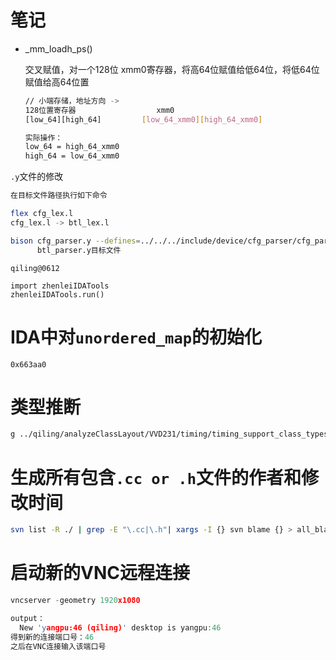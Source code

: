 # 笔记

* _mm_loadh_ps()

  交叉赋值，对一个128位 xmm0寄存器，将高64位赋值给低64位，将低64位赋值给高64位置

  ```bash
  // 小端存储，地址方向 ->
  128位置寄存器					xmm0
  [low_64][high_64]			[low_64_xmm0][high_64_xmm0]
  
  实际操作：
  low_64 = high_64_xmm0
  high_64 = low_64_xmm0
  ```

`.y`文件的修改

```bash
在目标文件路径执行如下命令

flex cfg_lex.l
cfg_lex.l -> btl_lex.l

bison cfg_parser.y --defines=../../../include/device/cfg_parser/cfg_parser.h -o cfg_parser.cc
      btl_parser.y目标文件													同名对应的文件所在位置          目标文件下的cc文件
```

```
qiling@0612

import zhenleiIDATools
zhenleiIDATools.run()
```



# IDA中对`unordered_map`的初始化

```
0x663aa0
```

# 类型推断

```bash
g ../qiling/analyzeClassLayout/VVD231/timing/timing_support_class_types_new.h.bak
```

# 生成所有包含`.cc or .h`文件的作者和修改时间

```bash
svn list -R ./ | grep -E "\.cc|\.h"| xargs -I {} svn blame {} > all_blame_info.txt
```

# 启动新的VNC远程连接

```cpp
vncserver -geometry 1920x1080

output：
  New 'yangpu:46 (qiling)' desktop is yangpu:46
得到新的连接端口号：46
之后在VNC连接输入该端口号
```

